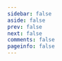 ```yaml
---
sidebar: false
aside: false
prev: false
next: false
comments: false
pageinfo: false
---
```


<script setup>
import TagList from "../../../.vitepress/theme/vue/Tag.vue";
</script>

<TagList />
